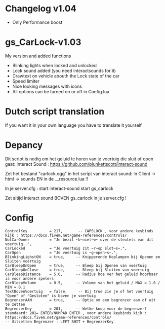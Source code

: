 # Changelog v1.04
- Only Performance boost

# gs_CarLock-v1.03
My version and added functions
- Blinking lights when locked and unlocked
- Lock sound added (you need interactsounds for it)
- Drawtext on vehicle abouth the Lock state of the car
- Speed limiter 
- Nice looking messages with icons
- All options can be turned on or off in Config.lua


# Dutch script translation
If you want it in your own language you have to translate it yourself


# Depancy 
Dit script is nodig om het geluid te horen van je voertuig die sluit of open gaat:
Interact Sound : https://github.com/plunkettscott/interact-sound

Zet het bestand "carlock.ogg" in het script van interact sound: In Client -> html -> sounds
EN in de __resource.lua !!

In je server.cfg :
start interact-sound
start gs_carlock 

Zet altijd interact sound BOVEN gs_carlock in je server.cfg !

# Config

    ControlKey          = 217,       -- CAPSLOCK , voor andere keybinds kijk : https://docs.fivem.net/game-references/controls/
    NotCarOwner         = "Je bezit ~b~niet~w~ over de sleutels van dit voertuig..",
    CarLocked           = "Je voertuig zit ~r~op slot~s~.",
    CarOpen             = "Je voertuig is ~g~open~s~.",
    BlinkingLighstON    = true,     -- Knipperende Koplampen bij Openen en Sluiten voertuig
    CarBleepOnOpen      = true,     -- Bleep bij Openen van voertuig
    CarBleepOnClose     = true,     -- Bleep bij Sluiten van voertuig
    CarBleepDistance    = 5.0,      -- Radius hoe ver het geluid hoorbaar is voor andere spelers
    CarBleepVolume      = 0.5,      -- Volume van het geluid / MAX = 1.0 / MIN = 0.1
    TextBovenVoertuig   = false,     -- Bij true zie je of het voertuig "Open" of "Gesloten" is boven je voertuig
    BegrenzerAAN        = true,     -- Optie om een begrenzer aan of uit te zetten
    BegrenzerKey        = 201,      -- Welke knop voor de begrenzer? standaard: 201= ENTER/NUMPAD ENTER , voor andere keybinds kijk : https://docs.fivem.net/game-references/controls/
    -- Uitzetten Begrenzer : LEFT SHIT + BegrenzerKey
